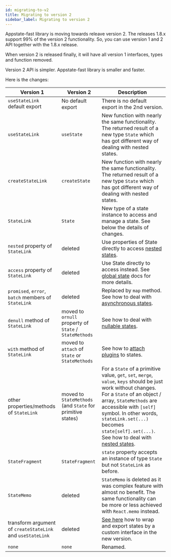 ```yaml
---
id: migrating-to-v2
title: Migrating to version 2
sidebar_label: Migrating to version 2
---
```


Appstate-fast library is moving towards releave version 2.
The releases 1.8.x support 99% of the version 2 functionality.
So, you can use version 1 and 2 API together with the 1.8.x release.

When version 2 is released finally, it will have all version 1 interfaces, types and function removed.

Version 2 API is simpler. Appstate-fast library is smaller and faster.

Here is the changes:

Version 1 | Version 2 | Description
-|-|-
`useStateLink` default export | No default export | There is no default export in the 2nd version.
`useStateLink` | `useState` | New function with nearly the same functionality. The returned result of a new type `State` which has got different way of dealing with nested states.
`createStateLink` | `createState` | New function with nearly the same functionality. The returned result of a new type `State` which has got different way of dealing with nested states.
`StateLink` | `State` | New type of a state instance to access and manage a state. See below the details of changes.
`nested` property of `StateLink` | deleted | Use properties of State directly to access [nested states](./nested-state).
`access` property of `StateLink` | deleted | Use State directly to access instead. See [global state](./global-state) docs for more details.
`promised`, `error`, `batch` members of `StateLink` | deleted | Replaced by `map` method. See how to deal with [asynchronous states](./asynchronous-state).
`denull` method of `StateLink` | moved to `ornull` property of `State` / `StateMethods` | See how to deal with [nullable states](./nullable-state).
`with` method of `StateLink` | moved to `attach` of `State` or `StateMethods` | See how to [attach plugins](./extensions-overview) to states.
other properties/methods of `StateLink` | moved to `StateMethods` (and `State` for primitive states) | For a `State` of a primitive value, `get`, `set`, `merge`, `value`, `keys` should be just work without changes. For a `State` of an object / array, `StateMethods` are accessible with `[self]` symbol. In other words, `stateLink.set(...)` becomes `state[self].set(...)`. See how to deal with [nested states](./nested-state).
`StateFragment` | `StateFragment` | `state` property accepts an instance of type `State` but not `StateLink` as before.
`StateMemo` | deleted | `StateMemo` is deleted as it was complex feature with almost no benefit. The same functionality can be more or less achieved with `React.memo` instead.
transform argument of `createStateLink` and `useStateLink` | deleted | [See here](./exporting-state) how to wrap and export states by a custom interface in the new version.
`none` | `none` | Renamed.
